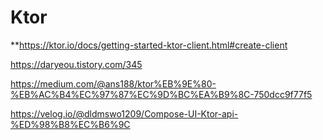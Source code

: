 # Ktor

**https://ktor.io/docs/getting-started-ktor-client.html#create-client

https://daryeou.tistory.com/345

https://medium.com/@ans188/ktor%EB%9E%80-%EB%AC%B4%EC%97%87%EC%9D%BC%EA%B9%8C-750dcc9f77f5

https://velog.io/@dldmswo1209/Compose-UI-Ktor-api-%ED%98%B8%EC%B6%9C
